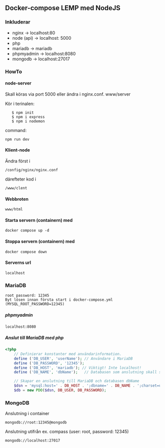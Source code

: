 ## Docker-compose LEMP med NodeJS
### Inkluderar
- nginx -> localhost:80
- node (api) -> localhost: 5000
- php   
- mariadb -> mariadb
- phpmyadmin -> localhost:8080
- mongodb -> localhost:27017

### HowTo

#### node-server
Skall köras via port 5000 eller ändra i nginx.conf.
    www/server

Kör i terinalen: 

       $ npm init
       $ npm i express
       $ npm i nodemon

command: 

    npm run dev

#### Klient-node
Ändra först i 

    /config/nginx/nginx.conf

därefteter kod i

    /www/clent

#### Webbroten
    www/html
#### Starta servern (containern) med
    docker compose up -d
#### Stoppa servern (containern) med
    docker compose down
#### Serverns url
    localhost
### MariaDB
    root password: 12345 
    Byt lösen innan första start i docker-compose.yml (MYSQL_ROOT_PASSWORD=12345)
##### phpmyadmin
    localhost:8080
##### Anslut till MariaDB med php

```php
<?php
    // Definierar konstanter med användarinformation.
    define ('DB_USER', 'userName'); // Användare i MariaDB
    define ('DB_PASSWORD', '12345');
    define ('DB_HOST', 'mariadb'); // Viktigt! Inte localhost!
    define ('DB_NAME', 'dbName');   // Databasen som anslutning skall ske till

    // Skapar en anslutning till MariaDB och databasen dbName
    $dsn = 'mysql:host=' . DB_HOST . ';dbname=' . DB_NAME . ';charset=utf8';
    $db = new PDO($dsn, DB_USER, DB_PASSWORD);
```

### MongoDB
Anslutning i container

    mongodb://root:12345@mongodb


Anslutning utifrån ex. compass (user: root, password: 12345)

    mongodb://localhost:27017

